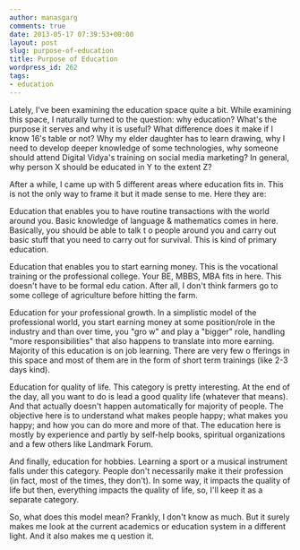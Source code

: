 ```yaml
---
author: manasgarg
comments: true
date: 2013-05-17 07:39:53+00:00
layout: post
slug: purpose-of-education
title: Purpose of Education
wordpress_id: 262
tags:
- education
---
```


Lately, I've been examining the education space quite a bit. While examining this space, I naturally turned to the question: why education? What's the purpose it serves and why it
is useful? What difference does it make if I know 16's table or not? Why my elder daughter has to learn drawing, why I need to develop deeper knowledge of some technologies, why
someone should attend Digital Vidya's training on social media marketing? In general, why person X should be educated in Y to the extent Z?

After a while, I came up with 5 different areas where education fits in. This is not the only way to frame it but it made sense to me. Here they are:

Education that enables you to have routine transactions with the world around you. Basic knowledge of language & mathematics comes in here. Basically, you should be able to talk t
o people around you and carry out basic stuff that you need to carry out for survival. This is kind of primary education.

Education that enables you to start earning money. This is the vocational training or the professional college. Your BE, MBBS, MBA fits in here. This doesn't have to be formal edu
cation. After all, I don't think farmers go to some college of agriculture before hitting the farm.

Education for your professional growth. In a simplistic model of the professional world, you start earning money at some position/role in the industry and than over time, you "gro
w" and play a "bigger" role, handling "more responsibilities" that also happens to translate into more earning. Majority of this education is on job learning. There are very few o
fferings in this space and most of them are in the form of short term trainings (like 2-3 days kind).

Education for quality of life. This category is pretty interesting. At the end of the day, all you want to do is lead a good quality life (whatever that means). And that actually
doesn't happen automatically for majority of people. The objective here is to understand what makes people happy; what makes you happy; and how you can do more and more of that. The education here is mostly by experience and partly by self-help books, spiritual organizations and a few others like Landmark Forum.

And finally, education for hobbies. Learning a sport or a musical instrument falls under this category. People don't necessarily make it their profession (in fact, most of the times, they don't). In some way, it impacts the quality of life but then, everything impacts the quality of life, so, I'll keep it as a separate category.

So, what does this model mean? Frankly, I don't know as much. But it surely makes me look at the current academics or education system in a different light. And it also makes me q
uestion it.
